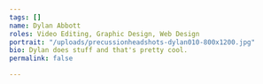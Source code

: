 ```yaml
---
tags: []
name: Dylan Abbott
roles: Video Editing, Graphic Design, Web Design
portrait: "/uploads/precussionheadshots-dylan010-800x1200.jpg"
bio: Dylan does stuff and that's pretty cool.
permalink: false

---
```

